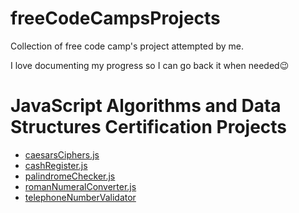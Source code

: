 # freeCodeCampsProjects
Collection of free code camp's project attempted by me.

I love documenting my progress so I can go back it when needed😉

# JavaScript Algorithms and Data Structures Certification Projects
- [caesarsCiphers.js](https://github.com/fadildairo/freeCodeCampsProjects/blob/master/JavaScript%20Data%20Structure%20And%20Algorithm%20Certification%20Projects/caesarsCipher.js)
- [cashRegister.js](https://github.com/fadildairo/freeCodeCampsProjects/blob/master/JavaScript%20Data%20Structure%20And%20Algorithm%20Certification%20Projects/cashRegister.js)
- [palindromeChecker.js](https://github.com/fadildairo/freeCodeCampsProjects/blob/master/JavaScript%20Data%20Structure%20And%20Algorithm%20Certification%20Projects/palindromeChecker.js)
- [romanNumeralConverter.js](https://github.com/fadildairo/freeCodeCampsProjects/blob/master/JavaScript%20Data%20Structure%20And%20Algorithm%20Certification%20Projects/romanNumeralConverter.js)
- [telephoneNumberValidator](https://github.com/fadildairo/freeCodeCampsProjects/blob/master/JavaScript%20Data%20Structure%20And%20Algorithm%20Certification%20Projects/telephoneNumberValidator.js)
